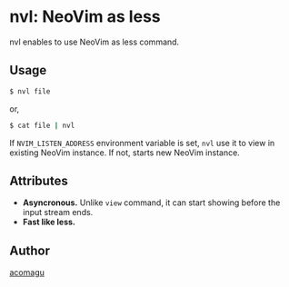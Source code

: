 # nvl: NeoVim as less

nvl enables to use NeoVim as less command.

## Usage

```bash
$ nvl file
```

or,

```bash
$ cat file | nvl
```

If `NVIM_LISTEN_ADDRESS` environment variable is set, `nvl` use it to view in existing NeoVim instance. If not, starts new NeoVim instance.

## Attributes

- **Asyncronous.** Unlike `view` command, it can start showing before the input stream ends.
- **Fast like less.**

## Author

[acomagu](https://github.com/acomagu)

